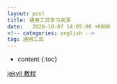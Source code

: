 ```yaml
---
layout: post
title: 通用工具学习资源
date:   2020-10-07 14:05:00 +0800
<!-- categories: english -->
tag: 通用工具
---
```


* content
{:toc}

[jekyll 教程](https://developer.aliyun.com/article/331168)

